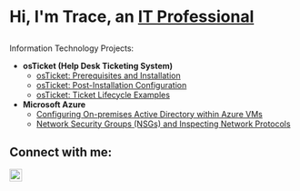 <h1>Hi, I'm Trace, an <a href="https://www.linkedin.com/in/trace-leaks-7a7689171/">IT Professional</a></h1>

<h2></h2> Information Technology Projects:</h2>

- <b>osTicket (Help Desk Ticketing System)</b>
  - [osTicket: Prerequisites and Installation](https://github.com/tleaks22/osticket-prereqs)
  - [osTicket: Post-Installation Configuration](https://github.com/tleaks22/osTicket---Post-Install-Configuration)
  - [osTicket: Ticket Lifecycle Examples](https://github.com/tleaks22/osTicket---Ticket-Lifecycle-Intake-Through-Resolution/blob/main/README.md)
- <b>Microsoft Azure</b>
  - [Configuring On-premises Active Directory within Azure VMs](https://github.com/tleaks22/On-premises-Active-Directory-Deployed-in-the-Cloud-Azure-)
  - [Network Security Groups (NSGs) and Inspecting Network Protocols](https://github.com/joshmadakorcc/azure-network-protocols)

<h2>Connect with me:</h2>

[<img align="left" alt="Josh | LinkedIn" width="22px" src="https://cdn.jsdelivr.net/npm/simple-icons@v3/icons/linkedin.svg" />][linkedin]

[linkedin]: https://www.linkedin.com/in/trace-leaks-7a7689171/

